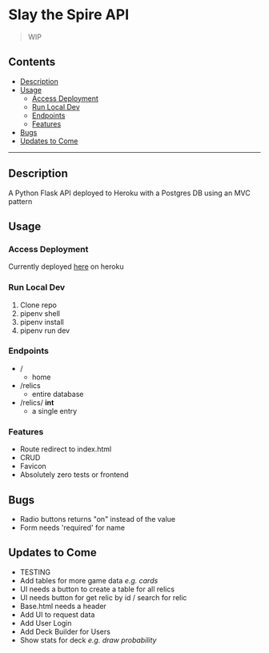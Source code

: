 # Slay the Spire API

> WIP

## Contents
  * [Description](#description)
  * [Usage](#usage)
    + [Access Deployment](#access-deployment)
    + [Run Local Dev](#run-local-dev)
    + [Endpoints](#endpoints)
    + [Features](#features)
  * [Bugs](#bugs)
  * [Updates to Come](#updates-to-come)

---

## Description
A Python Flask API deployed to Heroku with a Postgres DB using an MVC pattern

## Usage
### Access Deployment
Currently deployed [here](https://slay-the-spire-api-server.herokuapp.com/) on heroku

### Run Local Dev
1. Clone repo
2. pipenv shell
3. pipenv install
4. pipenv run dev

### Endpoints
- /
  - home
- /relics
  - entire database
- /relics/ **int**
  - a single entry
### Features
- Route redirect to index.html
- CRUD
- Favicon
- Absolutely zero tests or frontend

## Bugs
- Radio buttons returns "on" instead of the value
- Form needs 'required' for name

## Updates to Come
- TESTING
- Add tables for more game data *e.g. cards*
- UI needs a button to create a table for all relics
- UI needs button for get relic by id / search for relic
- Base.html needs a header
- Add UI to request data
- Add User Login
- Add Deck Builder for Users
- Show stats for deck *e.g. draw probability*
